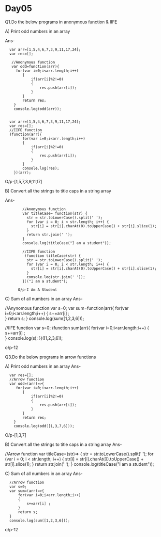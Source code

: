 # Day05

Q1.Do the below programs in anonymous function & IIFE

A) Print odd numbers in an array

Ans-

      var arr=[1,5,4,6,7,3,9,11,17,24];
      var res=[];
    
       //Anonymous function
       var odd=function(arr){
         for(var i=0;i<arr.length;i++)
            {
                if(arr[i]%2!=0)
                {
                    res.push(arr[i]);
                }
            }
            return res;
        }
        console.log(odd(arr));
    
    
      var arr=[1,5,4,6,7,3,9,11,17,24];
      var res=[];
      //IIFE function
      (function(arr){
            for(var i=0;i<arr.length;i++)
            {
                if(arr[i]%2!=0)
                {
                    res.push(arr[i]);
                }
            }
            console.log(res);
        })(arr);
         
O/p-[1,5,7,3,9,11,17]

B) Convert all the strings to title caps in a string array

Ans-

            //Anonymous function
            var titleCase= function(str) {
              str = str.toLowerCase().split(' ');
              for (var i = 0; i < str.length; i++) {
                str[i] = str[i].charAt(0).toUpperCase() + str[i].slice(1); 
              }
              return str.join(' ');
            }
            console.log(titleCase("I am a student"));

            //IIFE function
             (function titleCase(str) {
              str = str.toLowerCase().split(' ');
              for (var i = 0; i < str.length; i++) {
                str[i] = str[i].charAt(0).toUpperCase() + str[i].slice(1); 
              }
              console.log(str.join(' '));
            })("I am a student");
            
          O/p-I Am A Student
C) Sum of all numbers in an array
Ans-

//Anynomous function
var s=0;
var sum=function(arr){
    for(var i=0;i<arr.length;i++)
    {
        s+=arr[i] ;      
    }
    return s;
}
console.log(sum([1,2,3,6]));


//IIFE function
var s=0;
(function sum(arr){
    for(var i=0;i<arr.length;i++)
    {
        s+=arr[i] ;      
    }
    console.log(s);
})([1,2,3,6]);

o/p-12

Q3.Do the below programs in arrow functions

A) Print odd numbers in an array
Ans-

      var res=[];
      //Arrow function
      var odd=(arr)=>{
         for(var i=0;i<arr.length;i++)
            {
                if(arr[i]%2!=0)
                {
                    res.push(arr[i]);
                }
            }
            return res;
        }
        console.log(odd([1,3,7,6]));
        
O/p-[1,3,7]

B) Convert all the strings to title caps in a string array
Ans-

//Arrow function
var titleCase=(str)=> {
  str = str.toLowerCase().split(' ');
  for (var i = 0; i < str.length; i++) {
    str[i] = str[i].charAt(0).toUpperCase() + str[i].slice(1); 
  }
  return str.join(' ');
}
console.log(titleCase("I am a student"));

C) Sum of all numbers in an array
Ans-

      //Arrow function
      var s=0;
      var sum=(arr)=>{
          for(var i=0;i<arr.length;i++)
          {
              s+=arr[i] ;      
          }
          return s;
      }
      console.log(sum([1,2,3,6]));
 o/p-12
